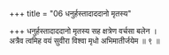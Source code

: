 +++
title = "06 धनुर्हस्तादाददानो मृतस्य"

+++
धनुर्हस्तादाददानो मृतस्य सह क्षत्रेण वर्चसा बलेन ।  
अत्रैव त्वमिह वयं सुवीरा विश्वा मृधो अभिमातीर्जयेम ॥ ९ ॥